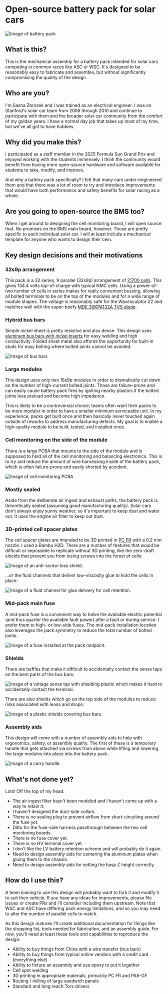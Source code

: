 # Open-source battery pack for solar cars
![Image of battery pack](assets/images/pack-in-progress.jpg)

## What is this?
This is the mechanical assembly for a battery pack intended for solar cars competing in common races like ASC or WSC. It's designed to be reasonably easy to fabricate and assemble, but without significantly compromising the quality of the design.

## Who are you?
I'm Sasha Zbrozek and I was trained as an electrical engineer. I was on Stanford's solar car team from 2006 through 2010 and continue to participate with them and the broader solar car community from the comfort of my golden years. I have a normal day job that takes up most of my time, but we've all got to have hobbies.

## Why did you make this?
I participated as a staff member in the 2025 Formula Sun Grand Prix and enjoyed working with the students immensely. I think the community would benefit from having more open-source hardware and software available for students to take, modify, and improve.

And why a battery pack specifically? I felt that many cars under-engineered them and that there was a lot of room to try and introduce improvements that would have both performance and safety benefits for solar racing as a whole.

## Are you going to open-source the BMS too?
When I get around to designing the cell monitoring board, I will open source that. No promises on the BMS main board, however. Those are pretty specific to each individual solar car. I will at least include a mechanical template for anyone who wants to design their own.

## Key design decisions and their motivations
### 32s9p arrangement
This pack is a 32 series, 9 parallel (32s9p) arrangement of [21700 cells](https://www.molicel.com/wp-content/uploads/Product-Data-Sheet-of-INR-21700-P50B-80122.pdf). This gives 134.4 volts top-of-charge with typical NMC cells. Using a power-of-two number of cells in series makes for really convenient bussing, allowing all bolted terminals to be on the top of the modules and for a wide range of module shapes. The voltage is reasonably safe for the Wavesculptor 22 and matches well with the super-beefy [MDE 30KPA132A TVS diode](https://mm.digikey.com/Volume0/opasdata/d220001/medias/docus/4180/30KPA_Series.pdf).

### Hybrid bus bars
Simple nickel sheet is pretty resistive and also dense. This design uses [aluminum bus bars with nickel inserts](https://www.everbestbattery.com/index.php?m=home&c=View&a=index&aid=171) for easy welding and high conductivity. Folded sheet metal also affords the opportunity for built-in studs for easy bolting where bolted joints cannot be avoided.

![Image of bus bars](assets/images/hybrid-bus-bars.jpg)

### Large modules
This design uses only two 16s9p modules in order to dramatically cut down on the number of high-current bolted joints. Those are failure-prone and can easily cause battery pack fires by igniting nearby plastics if the bolted joints lose preload and become high impedance.

This is likely to be a controversial choice; teams often want their packs to be more modular in order to have a smaller minimum serviceable unit. In my experience, packs get built once and then basically never touched again outside of reworks to address manufacturing defects. My goal is to enable a high-quality module to be built, tested, and installed once.

### Cell monitoring on the side of the module
There is a large PCBA that mounts to the side of the module and is supposed to hold all of the cell monitoring and balancing electronics. This is to try and reduce the amount of wire harnessing inside of the battery pack, which is often failure-prone and easily shorted by accident.

![Image of cell monitoring PCBA](assets/images/cell-monitor-pcba.jpg)

### Mostly sealed
Aside from the deliberate air ingest and exhaust paths, the battery pack is theoretically sealed (assuming good manufacturing quality). Solar cars don't always enjoy sunny weather, so it's important to keep dust and water out. It uses the engine air filter to keep out dust.

### 3D-printed cell spacer plates
The cell spacer plates are intended to be 3D printed in [PC FR](https://us.store.bambulab.com/products/pc-fr) with a 0.2 mm nozzle. I used a Bambu H2D. There are a number of features that would be difficult or impossible to replicate without 3D printing, like the zero-draft shields that prevent you from losing screws into the forest of cells:

![Image of an anti-screw-loss shield.](assets/images/anti-screw-loss-shield.jpg)

...or the fluid channels that deliver low-viscosity glue to hold the cells in place:

![Image of a fluid channel for glue delivery for cell retention.](assets/images/glue-injection-path.jpg)


### Mid-pack main fuse
A mid-pack fuse is a convenient way to halve the available electric potential (and thus quarter the available fault power) after a fault or during service. I prefer them to high- or low-side fuses. The mid-pack installation location also leverages the pack symmetry to reduce the total number of bolted joints.

![Image of a fuse installed at the pack midpoint.](assets/images/mid-pack-fuse.jpg)

### Shields
There are baffles that make it difficult to accidentally contact the sense taps on the bent parts of the bus bars:

![Image of a voltage sense tap with shielding plastic which makes it hard to accidentally contact the terminal.](assets/images/shielded-cell-tap.jpg)

There are also shields which go on the top side of the modules to reduce risks associated with leans and drops:

![Image of a plastic shields covering bus bars.](assets/images/top-shield.jpg)

### Assembly aids
This design will come with a number of assembly aids to help with ergonomics, safety, or assembly quality. The first of these is a temporary handle that gets attached via screws from above while lifting and lowering the large modules into place into the battery pack.

![Image of a carry handle.](assets/images/temporary-carry-handle.jpg)

## What's not done yet?
Lots! Off the top of my head:
- The air ingest filter hasn't been modeled and I haven't come up with a way to retain it.
- I haven't designed the duct-side collars.
- There is no sealing plug to prevent airflow from short-circuiting around the fuse yet.
- Ditto for the fuse-side harness passthrough between the two cell monitoring boards.
- There is no fuse cover yet.
- There is no HV terminal cover yet.
- I don't like the LV battery retention scheme and will probably do it again.
- Need to design assembly aids for centering the aluminum plates when gluing them to the chassis.
- Need to design assembly aids for setting the hasp Z height correctly.

## How do I use this?
A team looking to use this design will probably want to fork it and modify it to suit their vehicle. If you have any ideas for improvements, please file issues or create PRs and I'll consider including them upstream. Note that WSC and ASC have differing pack energy limitations, and so you may need to alter the number of parallel cells to match.

As this design matures I'll create additional documentation for things like the shopping list, tools needed for fabrication, and an assembly guide. For now, you'll need at least these tools and capabilities to reproduce the design:

- Ability to buy things from China with a wire transfer (bus bars)
- Ability to buy things from typical online vendors with a credit card (everything else)
- Ability to fixture an assembly and use epoxy to put it together
- Cell spot welding
- 3D printing in appropriate materials, primariliy PC FR and PA6-GF
- Routing / milling of large sandwich panels
- Standard and long reach Torx drivers
